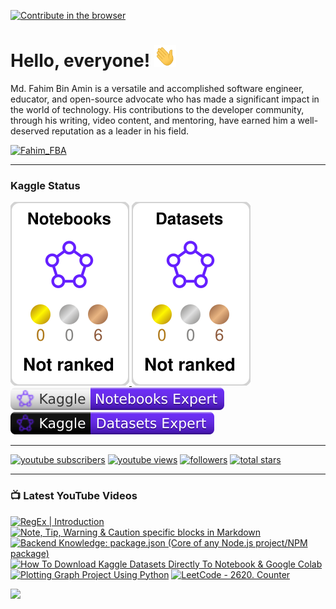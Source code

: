 [![Contribute in the browser](https://gitpod.io/button/open-in-gitpod.svg)](https://gitpod.io/#https://github.com/FahimFBA/FahimFBA)

# Hello, everyone! <img src="./img/wave.gif" width="35px" height= "35px">

Md. Fahim Bin Amin is a versatile and accomplished software engineer, educator, and open-source advocate who has made a significant impact in the world of technology. His contributions to the developer community, through his writing, video content, and mentoring, have earned him a well-deserved reputation as a leader in his field.

<p align="left"> <a href="https://twitter.com/intent/follow?screen_name=Fahim_FBA" target="blank"><img src="https://img.shields.io/twitter/follow/:Fahim_FBA" height="26" alt="Fahim_FBA"/></a></p>

---

### Kaggle Status


<div>
  <a href="https://www.kaggle.com/mdfahimbinamin">
    <img src="./kaggle-plates/Notebooks/white.svg" alt="KaggleNotebooksRank" />
  </a>
  <a href="https://www.kaggle.com/mdfahimbinamin">
    <img src="./kaggle-plates/Datasets/white.svg" alt="KaggleDatasetRank" />
  </a>
</div>

<!-- ![](./kaggle-plates/Datasets/white.svg)
![](./kaggle-plates/Notebooks/white.svg) -->

<div>
  <a href="https://www.kaggle.com/mdfahimbinamin">
    <img src="./kaggle-badges/NotebooksRank/plastic-white.svg" alt="KaggleNotebooksRank" />
  </a>
  <a href="https://www.kaggle.com/mdfahimbinamin">
    <img src="./kaggle-badges/DatasetsRank/plastic-black.svg" alt="KaggleDatasetRank" />
  </a>
</div>

---

<p align="left">
      <a href="https://www.youtube.com/@FahimAmin?sub_confirmation=1">
         <img alt="youtube subscribers" title="Subscribe to my YouTube channel" src="https://custom-icon-badges.demolab.com/youtube/channel/subscribers/UCG97GCUifMS2Vm28tgXQi0Q?color=%23E05D44&label=SUBSCRIBE&logo=video&logoColor=white&style=for-the-badge&labelColor=CE4630"/></a> 
      <a href="https://www.youtube.com/@FahimAmin">
         <img alt="youtube views" title="YouTube views" src="https://custom-icon-badges.demolab.com/youtube/channel/views/UCG97GCUifMS2Vm28tgXQi0Q?color=%23E1AD0E&logo=eye&logoColor=white&style=for-the-badge&labelColor=C79600"/></a> 
      <a href="https://github.com/FahimFBA?tab=followers">
         <img alt="followers" title="Follow me on Github" src="https://custom-icon-badges.demolab.com/github/followers/FahimFBA?color=236ad3&labelColor=1155ba&style=for-the-badge&logo=person-add&label=Follow&logoColor=white"/></a>
      <a href="https://github.com/FahimFBA?tab=repositories&sort=stargazers">
         <img alt="total stars" title="Total stars on GitHub" src="https://custom-icon-badges.demolab.com/github/stars/FahimFBA?color=55960c&style=for-the-badge&labelColor=488207&logo=star"/></a>
   </p>

---

### 📺 Latest YouTube Videos

<!-- BEGIN YOUTUBE-CARDS -->
[![RegEx | Introduction](https://ytcards.demolab.com/?id=JydEDYzxsuE&title=RegEx+%7C+Introduction&lang=en&timestamp=1723109456&background_color=%230d1117&title_color=%23ffffff&stats_color=%23dedede&max_title_lines=1&width=250&border_radius=5&duration=198 "RegEx | Introduction")](https://www.youtube.com/watch?v=JydEDYzxsuE)
[![Note, Tip, Warning & Caution specific blocks in Markdown](https://ytcards.demolab.com/?id=HMeCXobi90E&title=Note%2C+Tip%2C+Warning+%26+Caution+specific+blocks+in+Markdown&lang=en&timestamp=1717875991&background_color=%230d1117&title_color=%23ffffff&stats_color=%23dedede&max_title_lines=1&width=250&border_radius=5&duration=324 "Note, Tip, Warning & Caution specific blocks in Markdown")](https://www.youtube.com/watch?v=HMeCXobi90E)
[![Backend Knowledge: package.json (Core of any Node.js project/NPM package)](https://ytcards.demolab.com/?id=sH1t0DRFxts&title=Backend+Knowledge%3A+package.json+%28Core+of+any+Node.js+project%2FNPM+package%29&lang=en&timestamp=1713817157&background_color=%230d1117&title_color=%23ffffff&stats_color=%23dedede&max_title_lines=1&width=250&border_radius=5&duration=462 "Backend Knowledge: package.json (Core of any Node.js project/NPM package)")](https://www.youtube.com/watch?v=sH1t0DRFxts)
[![How To Download Kaggle Datasets Directly To Notebook & Google Colab](https://ytcards.demolab.com/?id=7Z0s-XDXR1E&title=How+To+Download+Kaggle+Datasets+Directly+To+Notebook+%26+Google+Colab&lang=en&timestamp=1707472142&background_color=%230d1117&title_color=%23ffffff&stats_color=%23dedede&max_title_lines=1&width=250&border_radius=5&duration=1265 "How To Download Kaggle Datasets Directly To Notebook & Google Colab")](https://www.youtube.com/watch?v=7Z0s-XDXR1E)
[![Plotting Graph Project Using Python](https://ytcards.demolab.com/?id=EWWwn_sdajQ&title=Plotting+Graph+Project+Using+Python&lang=en&timestamp=1707223863&background_color=%230d1117&title_color=%23ffffff&stats_color=%23dedede&max_title_lines=1&width=250&border_radius=5&duration=1001 "Plotting Graph Project Using Python")](https://www.youtube.com/watch?v=EWWwn_sdajQ)
[![LeetCode - 2620. Counter](https://ytcards.demolab.com/?id=oe3P3RkgvqU&title=LeetCode+-+2620.+Counter&lang=en&timestamp=1705129523&background_color=%230d1117&title_color=%23ffffff&stats_color=%23dedede&max_title_lines=1&width=250&border_radius=5&duration=432 "LeetCode - 2620. Counter")](https://www.youtube.com/watch?v=oe3P3RkgvqU)
<!-- END YOUTUBE-CARDS -->

[<img src="https://custom-icon-badges.demolab.com/badge/-Subscribe%20For%20More-red?style=for-the-badge&logo=video&logoColor=white"/>](https://www.youtube.com/@FahimAmin?sub_confirmation=1)
